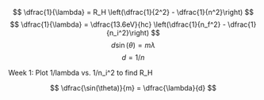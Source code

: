 $$ \dfrac{1}{\lambda} = R_H \left(\dfrac{1}{2^2} - \dfrac{1}{n^2}\right) $$
$$ \dfrac{1}{\lambda} = \dfrac{13.6eV}{hc} \left(\dfrac{1}{n_f^2} - \dfrac{1}{n_i^2}\right) $$
$$ d \sin(\theta) = m \lambda $$
$$ d = 1/n $$

Week 1:
Plot 1/lambda vs. 1/n_i^2 to find R_H




$$  \dfrac{\sin(\theta)}{m} = \dfrac{\lambda}{d} $$